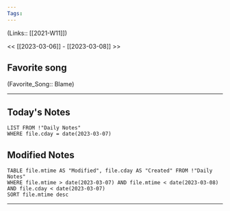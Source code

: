 ```yaml
---
Tags:
---
```

(Links:: [[2021-W11]])

<< [[2023-03-06]] - [[2023-03-08]] >>
## Favorite song
(Favorite_Song:: Blame)

___
## Today's Notes
```dataview
LIST FROM !"Daily Notes"
WHERE file.cday = date(2023-03-07)
```
## Modified Notes
```dataview
TABLE file.mtime AS "Modified", file.cday AS "Created" FROM !"Daily Notes" 
WHERE file.mtime > date(2023-03-07) AND file.mtime < date(2023-03-08) AND file.cday < date(2023-03-07)
SORT file.mtime desc
```
___
